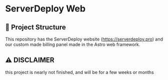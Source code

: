 # ServerDeploy Web

## 🚀 Project Structure

This repository has the ServerDeploy website (https://serverdeploy.pro) and our custom made billing panel made in the Astro web framework.

## ⚠️ DISCLAIMER

this project is nearly not finished, and will be for a few weeks or months
